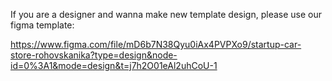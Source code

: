 If you are a designer and wanna make new template design, please use our figma template:

https://www.figma.com/file/mD6b7N38Qyu0iAx4PVPXo9/startup-car-store-rohovskanika?type=design&node-id=0%3A1&mode=design&t=j7h2O01eAl2uhCoU-1
